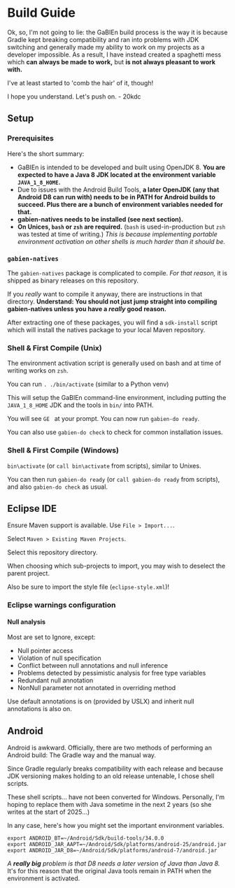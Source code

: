 # Build Guide

Ok, so, I'm not going to lie: the GaBIEn build process is the way it is because Gradle kept breaking compatibility and ran into problems with JDK switching and generally made my ability to work on my projects as a developer impossible. As a result, I have instead created a spaghetti mess which **can always be made to work,** but **is not always pleasant to work with.**

I've at least started to 'comb the hair' of it, though!

I hope you understand. Let's push on. - 20kdc

## Setup

### Prerequisites

Here's the short summary:

* GaBIEn is intended to be developed and built using OpenJDK 8. **You are expected to have a Java 8 JDK located at the environment variable `JAVA_1_8_HOME`.**
* Due to issues with the Android Build Tools, **a later OpenJDK (any that Android D8 can run with) needs to be in PATH for Android builds to succeed. Plus there are a bunch of environment variables needed for that.**
* **gabien-natives needs to be installed (see next section).**
* **On Unices, `bash` or `zsh` are required.** (`bash` is used-in-production but `zsh` was tested at time of writing.) _This is because implementing portable environment activation on other shells is much harder than it should be._

### `gabien-natives`

The `gabien-natives` package is complicated to compile. *For that reason,* it is shipped as binary releases on this repository.

If you _really_ want to compile it anyway, there are instructions in that directory. **Understand: You should not just jump straight into compiling gabien-natives unless you have a _really_ good reason.**

After extracting one of these packages, you will find a `sdk-install` script which will install the natives package to your local Maven repository.

### Shell & First Compile (Unix)

The environment activation script is generally used on bash and at time of writing works on `zsh`.

You can run `. ./bin/activate` (similar to a Python venv)

This will setup the GaBIEn command-line environment, including putting the `JAVA_1_8_HOME` JDK and the tools in `bin/` into PATH.

You will see `GE ` at your prompt. You can now run `gabien-do ready`.

You can also use `gabien-do check` to check for common installation issues.

### Shell & First Compile (Windows)

`bin\activate` (or `call bin\activate` from scripts), similar to Unixes.

You can then run `gabien-do ready` (or `call gabien-do ready` from scripts), and also `gabien-do check` as usual.

## Eclipse IDE

Ensure Maven support is available. Use `File > Import...`.

Select `Maven > Existing Maven Projects`.

Select this repository directory.

When choosing which sub-projects to import, you may wish to deselect the parent project.

Also be sure to import the style file (`eclipse-style.xml`)!

### Eclipse warnings configuration

#### Null analysis

Most are set to Ignore, except:

* Null pointer access
* Violation of null specification
* Conflict between null annotations and null inference
* Problems detected by pessimistic analysis for free type variables
* Redundant null annotation
* NonNull parameter not annotated in overriding method

Use default annotations is on (provided by USLX) and inherit null annotations is also on.

## Android

Android is awkward. Officially, there are two methods of performing an Android build: The Gradle way and the manual way.

Since Gradle regularly breaks compatibility with each release and because JDK versioning makes holding to an old release untenable, I chose shell scripts.

These shell scripts... have not been converted for Windows. Personally, I'm hoping to replace them with Java sometime in the next 2 years (so she writes at the start of 2025...)

In any case, here's how you might set the important environment variables.

```
export ANDROID_BT=~/Android/Sdk/build-tools/34.0.0
export ANDROID_JAR_AAPT=~/Android/Sdk/platforms/android-25/android.jar
export ANDROID_JAR_D8=~/Android/Sdk/platforms/android-7/android.jar
```

_A **really big** problem is that D8 needs a later version of Java than Java 8._ It's for this reason that the original Java tools remain in PATH when the environment is activated.
